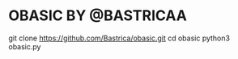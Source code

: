 # OBASIC BY @BASTRICAA

git clone https://github.com/Bastrica/obasic.git
cd obasic
python3 obasic.py

